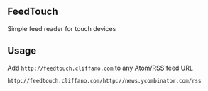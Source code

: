 FeedTouch
---------

Simple feed reader for touch devices
    
Usage
-----

Add `http://feedtouch.cliffano.com` to any Atom/RSS feed URL

    http://feedtouch.cliffano.com/http://news.ycombinator.com/rss